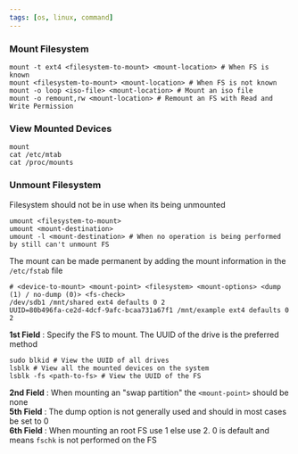 ```yaml
---
tags: [os, linux, command]
---
```


### Mount Filesystem

````shell
mount -t ext4 <filesystem-to-mount> <mount-location> # When FS is known
mount <filesystem-to-mount> <mount-location> # When FS is not known
mount -o loop <iso-file> <mount-location> # Mount an iso file
mount -o remount,rw <mount-location> # Remount an FS with Read and Write Permission
````

### View Mounted Devices

````shell
mount
cat /etc/mtab
cat /proc/mounts
````

### Unmount Filesystem

Filesystem should not be in use when its being unmounted

````shell
umount <filesystem-to-mount>
umount <mount-destination>
umount -l <mount-destination> # When no operation is being performed by still can't unmount FS
````

The mount can be made permanent by adding the mount information in the `/etc/fstab` file

````shell
# <device-to-mount> <mount-point> <filesystem> <mount-options> <dump (1) / no-dump (0)> <fs-check>
/dev/sdb1 /mnt/shared ext4 defaults 0 2
UUID=80b496fa-ce2d-4dcf-9afc-bcaa731a67f1 /mnt/example ext4 defaults 0 2
````

**1st Field** : Specify the FS to mount. The UUID of the drive is the preferred method

````shell
sudo blkid # View the UUID of all drives
lsblk # View all the mounted devices on the system
lsblk -fs <path-to-fs> # View the UUID of the FS
````

**2nd Field** : When mounting an "swap partition" the `<mount-point>` should be none  
**5th Field** : The dump option is not generally used and should in most cases be set to 0  
**6th Field** : When mounting an root FS use 1 else use 2. 0 is default and means `fschk` is not performed on the FS

